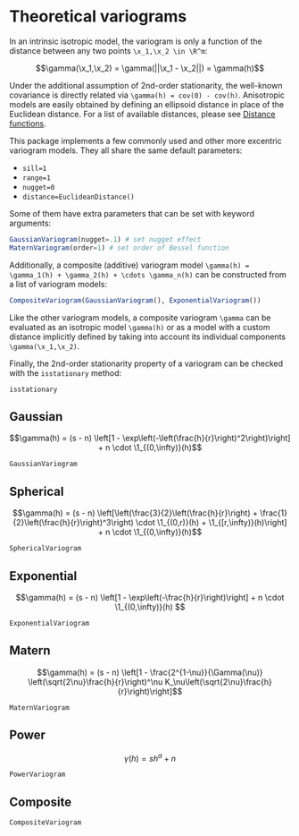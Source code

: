 # Theoretical variograms

```math
\newcommand{\x}{\boldsymbol{x}}
\newcommand{\R}{\mathbb{R}}
\newcommand{\1}{\mathbb{1}}
```

In an intrinsic isotropic model, the variogram is only a function of the
distance between any two points ``\x_1,\x_2 \in \R^m``:

```math
\gamma(\x_1,\x_2) = \gamma(||\x_1 - \x_2||) = \gamma(h)
```

Under the additional assumption of 2nd-order stationarity, the well-known
covariance is directly related via ``\gamma(h) = cov(0) - cov(h)``. Anisotropic
models are easily obtained by defining an ellipsoid distance in place of the Euclidean
distance. For a list of available distances, please see [Distance functions](distances.md).

This package implements a few commonly used and other more excentric variogram models.
They all share the same default parameters:

- `sill=1`
- `range=1`
- `nugget=0`
- `distance=EuclideanDistance()`

Some of them have extra parameters that can be set with keyword arguments:

```julia
GaussianVariogram(nugget=.1) # set nugget effect
MaternVariogram(order=1) # set order of Bessel function
```

Additionally, a composite (additive) variogram model ``\gamma(h) = \gamma_1(h) + \gamma_2(h) + \cdots \gamma_n(h)``
can be constructed from a list of variogram models:

```julia
CompositeVariogram(GaussianVariogram(), ExponentialVariogram())
```

Like the other variogram models, a composite variogram ``\gamma`` can be evaluated as an isotropic model
``\gamma(h)`` or as a model with a custom distance implicitly defined by taking into account its individual
components ``\gamma(\x_1,\x_2)``.

Finally, the 2nd-order stationarity property of a variogram can be checked with the `isstationary` method:

```@docs
isstationary
```

## Gaussian

```math
\gamma(h) = (s - n) \left[1 - \exp\left(-\left(\frac{h}{r}\right)^2\right)\right] + n \cdot \1_{(0,\infty)}(h)
```

```@docs
GaussianVariogram
```

## Spherical

```math
\gamma(h) = (s - n) \left[\left(\frac{3}{2}\left(\frac{h}{r}\right) + \frac{1}{2}\left(\frac{h}{r}\right)^3\right) \cdot \1_{(0,r)}(h) + \1_{[r,\infty)}(h)\right] + n \cdot \1_{(0,\infty)}(h)
```

```@docs
SphericalVariogram
```

## Exponential

```math
\gamma(h) = (s - n) \left[1 - \exp\left(-\frac{h}{r}\right)\right] + n \cdot \1_{(0,\infty)}(h)

```

```@docs
ExponentialVariogram
```

## Matern

```math
\gamma(h) = (s - n) \left[1 - \frac{2^{1-\nu}}{\Gamma(\nu)} \left(\sqrt{2\nu}\frac{h}{r}\right)^\nu K_\nu\left(\sqrt{2\nu}\frac{h}{r}\right)\right]
```

```@docs
MaternVariogram
```

## Power

```math
\gamma(h) = sh^a + n
```

```@docs
PowerVariogram
```

## Composite

```@docs
CompositeVariogram
```
